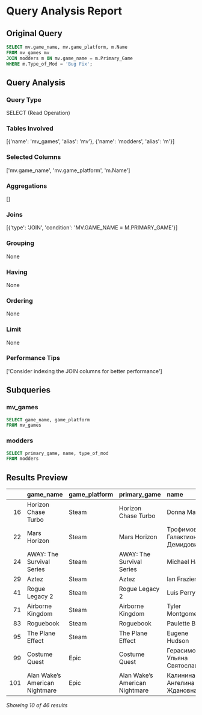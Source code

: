 # Query Analysis Report

## Original Query
```sql
SELECT mv.game_name, mv.game_platform, m.Name
FROM mv_games mv
JOIN modders m ON mv.game_name = m.Primary_Game
WHERE m.Type_of_Mod = 'Bug Fix';
```

## Query Analysis

### Query Type
SELECT (Read Operation)

### Tables Involved
[{'name': 'mv_games', 'alias': 'mv'}, {'name': 'modders', 'alias': 'm'}]

### Selected Columns
['mv.game_name', 'mv.game_platform', 'm.Name']

### Aggregations
[]

### Joins
[{'type': 'JOIN', 'condition': 'MV.GAME_NAME = M.PRIMARY_GAME'}]

### Grouping
None

### Having
None

### Ordering
None

### Limit
None

### Performance Tips
['Consider indexing the JOIN columns for better performance']

## Subqueries

### mv_games
```sql
SELECT game_name, game_platform
FROM mv_games
```

### modders
```sql
SELECT primary_game, name, type_of_mod
FROM modders
```

## Results Preview
|     | game_name                      | game_platform   | primary_game                   | name                            | type_of_mod   |
|----:|:-------------------------------|:----------------|:-------------------------------|:--------------------------------|:--------------|
|  16 | Horizon Chase Turbo            | Steam           | Horizon Chase Turbo            | Donna Marshall                  | Bug Fix       |
|  22 | Mars Horizon                   | Steam           | Mars Horizon                   | Трофимов Галактион Демидович    | Bug Fix       |
|  24 | AWAY: The Survival Series      | Steam           | AWAY: The Survival Series      | Michael Harris                  | Bug Fix       |
|  29 | Aztez                          | Steam           | Aztez                          | Ian Frazier                     | Bug Fix       |
|  41 | Rogue Legacy 2                 | Steam           | Rogue Legacy 2                 | Luis Perry                      | Bug Fix       |
|  71 | Airborne Kingdom               | Steam           | Airborne Kingdom               | Tyler Montgomery                | Bug Fix       |
|  83 | Roguebook                      | Steam           | Roguebook                      | Paulette Benard                 | Bug Fix       |
|  95 | The Plane Effect               | Steam           | The Plane Effect               | Eugene Hudson                   | Bug Fix       |
|  99 | Costume Quest                  | Epic            | Costume Quest                  | Герасимова Ульяна Святославовна | Bug Fix       |
| 101 | Alan Wake’s American Nightmare | Epic            | Alan Wake’s American Nightmare | Калинина Ангелина Ждановна      | Bug Fix       |

*Showing 10 of 46 results*
